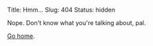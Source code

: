 Title: Hmm...
Slug: 404
Status: hidden

Nope. Don't know what you're talking about, pal.

[Go home](/ "Back to home").